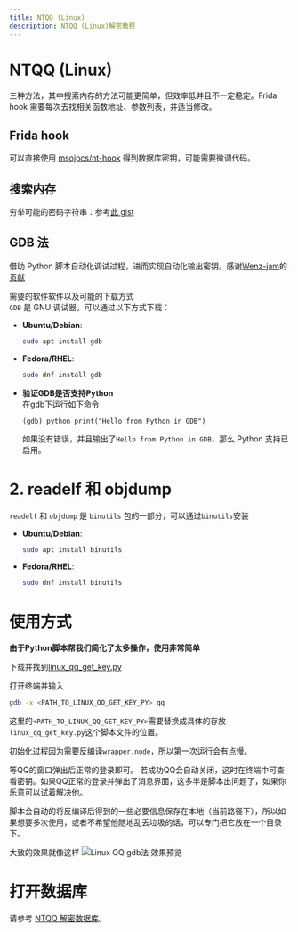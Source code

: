 ```yaml
---
title: NTQQ (Linux)
description: NTQQ (Linux)解密教程
---
```


# NTQQ (Linux)
三种方法，其中搜索内存的方法可能更简单，但效率低并且不一定稳定。Frida hook 需要每次去找相关函数地址、参数列表，并适当修改。

## Frida hook
可以直接使用 [msojocs/nt-hook](https://github.com/msojocs/nt-hook) 得到数据库密钥，可能需要微调代码。

## 搜索内存
穷举可能的密码字符串：参考[此 gist](https://gist.github.com/bczhc/c0f29920d4e9d0cc6d2c49f7f2fb3a78)

## GDB 法
借助 Python 脚本自动化调试过程，进而实现自动化输出密钥。感谢[Wenz-jam](https://github.com/Wenz-jam)的[贡献](https://github.com/QQBackup/qq-win-db-key/pull/46)

需要的软件软件以及可能的下载方式  
`GDB` 是 GNU 调试器，可以通过以下方式下载：

- **Ubuntu/Debian**:  

    ```bash
    sudo apt install gdb
    ```

- **Fedora/RHEL**:  

    ```bash
    sudo dnf install gdb
    ```

- **验证GDB是否支持Python**  
    在gdb下运行如下命令

    ```plain
    (gdb) python print("Hello from Python in GDB")
    ```

    如果没有错误，并且输出了`Hello from Python in GDB`，那么 Python 支持已启用。

# 2. **readelf 和 objdump**

`readelf` 和 `objdump` 是 `binutils` 包的一部分，可以通过`binutils`安装

- **Ubuntu/Debian**:

    ```bash
    sudo apt install binutils
    ```

- **Fedora/RHEL**:

    ```bash
    sudo dnf install binutils
    ```

# 使用方式

**由于Python脚本帮我们简化了太多操作，使用非常简单**

下载并找到<a href="/files/linux_qq_get_key.py" download>linux_qq_get_key.py</a>

打开终端并输入

```bash
gdb -x <PATH_TO_LINUX_QQ_GET_KEY_PY> qq
```

这里的`<PATH_TO_LINUX_QQ_GET_KEY_PY>`需要替换成具体的存放`linux_qq_get_key.py`这个脚本文件的位置。

初始化过程因为需要反编译`wrapper.node`，所以第一次运行会有点慢。

等QQ的窗口弹出后正常的登录即可。
若成功QQ会自动关闭，这时在终端中可查看密钥。如果QQ正常的登录并弹出了消息界面，这多半是脚本出问题了，如果你乐意可以试着解决他。  

脚本会自动的将反编译后得到的一些必要信息保存在本地（当前路径下），所以如果想要多次使用，或者不希望他随地乱丢垃圾的话，可以专门把它放在一个目录下。  

大致的效果就像这样
![Linux QQ gdb法 效果预览](/img/gif-linux-gdb.gif)


# 打开数据库

请参考 [NTQQ 解密数据库](NTQQ%20解密数据库.md)。

